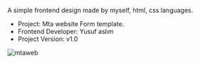
A simple frontend design made by myself, html, css languages.


- Project: Mta website Form template.
- Frontend Developer: Yusuf aslım
- Project Version: v1.0

<a href="https://tr.wikipedia.org/wiki/MTAWEB"><img align="left" alt="mtaweb" src="https://cdn.discordapp.com/attachments/706239635000393789/827615982624833536/unknown.png"/></a>
